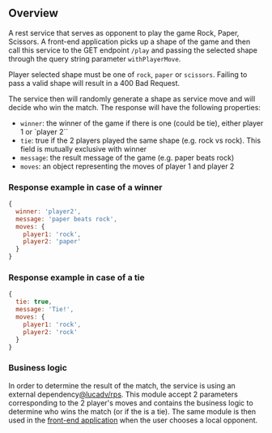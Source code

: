 ## Overview

A rest service that serves as opponent to play the game Rock, Paper, Scissors. A front-end application picks up a shape of the game and then call this service to the GET endpoint `/play` and passing the selected shape through the query string parameter `withPlayerMove`.

Player selected shape must be one of `rock`, `paper` or `scissors`. Failing to pass a valid shape will result in a 400 Bad Request. 

The service then will randomly generate a shape as service move and will decide who win the match. The response will have the following properties: 

  * `winner`: the winner of the game if there is one (could be tie), either player 1 or `player 2``
  * `tie`: true if the 2 players played the same shape (e.g. rock vs rock). This field is mutually exclusive with winner
  * `message`: the result message of the game (e.g. paper beats rock)
  * `moves`: an object representing the moves of player 1 and player 2

### Response example in case of a winner

```javascript
{ 
  winner: 'player2', 
  message: 'paper beats rock', 
  moves: { 
    player1: 'rock', 
    player2: 'paper' 
  } 
}
```

### Response example in case of a tie

```javascript
{ 
  tie: true, 
  message: 'Tie!', 
  moves: { 
    player1: 'rock', 
    player2: 'rock' 
  } 
}
```

### Business logic

In order to determine the result of the match, the service is using an external dependency[@lucadv/rps](https://github.com/lucadv/rock-paper-scissors). This module accept 2 parameters corresponding to the 2 player's moves and contains the business logic to determine who wins the match (or if the is a tie). The same module is then used in the [front-end application](https://github.com/lucadv/rock-paper-scissors-game-front) when the user chooses a local opponent.
